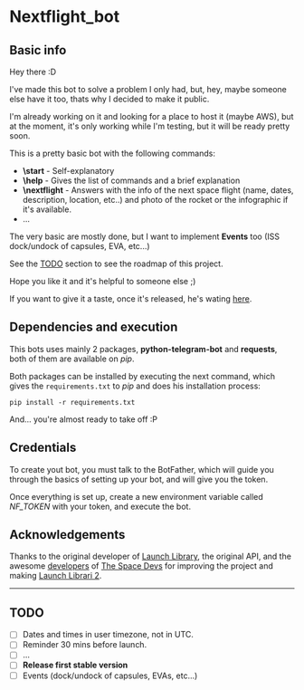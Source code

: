 # Nextflight_bot
## Basic info

Hey there :D

I've made this bot to solve a problem I only had, but, hey, maybe someone else have it too, thats why I decided to make it public.

I'm already working on it and looking for a place to host it (maybe AWS), but at the moment, it's only working while I'm testing, but it will be ready pretty soon.

This is a pretty basic bot with the following commands:
- **\start** - Self-explanatory
- **\help**  - Gives the list of commands and a brief explanation
- **\nextflight** - Answers with the info of the next space flight (name, dates, description, location, etc..) and photo of the rocket or the infographic if it's available.
- ...

The very basic are mostly done, but I want to implement **Events** too (ISS dock/undock of capsules, EVA, etc...)

See the [TODO](github.com/Charly98cma/Nextflight-bot/blob/master/README.md#TODO) section to see the roadmap of this project.

Hope you like it and it's helpful to someone else  ;)

If you want to give it a taste, once it's released, he's wating [here](t.me/nextflight_bot).

## Dependencies and execution

This bots uses mainly 2 packages, **python-telegram-bot** and **requests**, both of them are available on *pip*.

Both packages can be installed by executing the next command, which gives the `requirements.txt` to *pip* and does his installation process:

```
pip install -r requirements.txt
```

And... you're almost ready to take off :P

## Credentials

To create yout bot, you must talk to the BotFather, which will guide you through the basics of setting up your bot, and will give you the token.

Once everything is set up, create a new environment variable called *NF_TOKEN* with your token, and execute the bot.

## Acknowledgements

Thanks to the original developer of [Launch Library](launchlibrary.net/), the original API, and the awesome [developers](https://thespacedevs.com/about) of [The Space Devs](thespacedevs.com/) for improving the project and making [Launch Librari 2](https://thespacedevs.com/llapi).

---

## TODO
- [ ] Dates and times in user timezone, not in UTC.
- [ ] Reminder 30 mins before launch.
- [ ] ...
- [ ] **Release first stable version**
- [ ] Events (dock/undock of capsules, EVAs, etc...)
